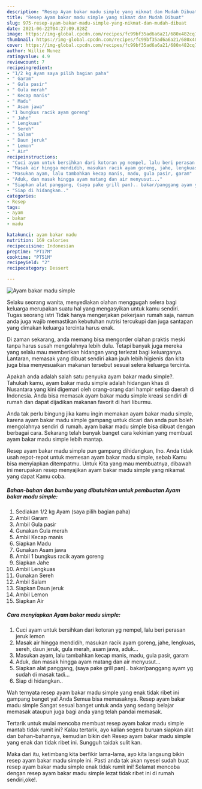 ```yaml
---
description: "Resep Ayam bakar madu simple yang nikmat dan Mudah Dibuat"
title: "Resep Ayam bakar madu simple yang nikmat dan Mudah Dibuat"
slug: 975-resep-ayam-bakar-madu-simple-yang-nikmat-dan-mudah-dibuat
date: 2021-06-22T04:27:09.828Z
image: https://img-global.cpcdn.com/recipes/fc99bf35ad6a6a21/680x482cq70/ayam-bakar-madu-simple-foto-resep-utama.jpg
thumbnail: https://img-global.cpcdn.com/recipes/fc99bf35ad6a6a21/680x482cq70/ayam-bakar-madu-simple-foto-resep-utama.jpg
cover: https://img-global.cpcdn.com/recipes/fc99bf35ad6a6a21/680x482cq70/ayam-bakar-madu-simple-foto-resep-utama.jpg
author: Willie Nunez
ratingvalue: 4.9
reviewcount: 7
recipeingredient:
- "1/2 kg Ayam saya pilih bagian paha"
- " Garam"
- " Gula pasir"
- " Gula merah"
- " Kecap manis"
- " Madu"
- " Asam jawa"
- "1 bungkus racik ayam goreng"
- " Jahe"
- " Lengkuas"
- " Sereh"
- " Salam"
- " Daun jeruk"
- " Lemon"
- " Air"
recipeinstructions:
- "Cuci ayam untuk bersihkan dari kotoran yg nempel, lalu beri perasan jeruk lemon"
- "Masak air hingga mendidih, masukan racik ayam goreng, jahe, lengkuas, sereh, daun jeruk, gula merah, asam jawa, aduk..."
- "Masukan ayam, lalu tambahkan kecap manis, madu, gula pasir, garam"
- "Aduk, dan masak hingga ayam matang dan air menyusut..."
- "Siapkan alat panggang, (saya pake grill pan).. bakar/panggang ayam yg sudah di masak tadi..."
- "Siap di hidangkan.."
categories:
- Resep
tags:
- ayam
- bakar
- madu

katakunci: ayam bakar madu 
nutrition: 169 calories
recipecuisine: Indonesian
preptime: "PT17M"
cooktime: "PT51M"
recipeyield: "2"
recipecategory: Dessert

---
```



![Ayam bakar madu simple](https://img-global.cpcdn.com/recipes/fc99bf35ad6a6a21/680x482cq70/ayam-bakar-madu-simple-foto-resep-utama.jpg)

Selaku seorang wanita, menyediakan olahan menggugah selera bagi keluarga merupakan suatu hal yang mengasyikan untuk kamu sendiri. Tugas seorang istri Tidak hanya mengerjakan pekerjaan rumah saja, namun anda juga wajib memastikan kebutuhan nutrisi tercukupi dan juga santapan yang dimakan keluarga tercinta harus enak.

Di zaman  sekarang, anda memang bisa mengorder olahan praktis meski tanpa harus susah mengolahnya lebih dulu. Tetapi banyak juga mereka yang selalu mau memberikan hidangan yang terlezat bagi keluarganya. Lantaran, memasak yang dibuat sendiri akan jauh lebih higienis dan kita juga bisa menyesuaikan makanan tersebut sesuai selera keluarga tercinta. 



Apakah anda adalah salah satu penyuka ayam bakar madu simple?. Tahukah kamu, ayam bakar madu simple adalah hidangan khas di Nusantara yang kini digemari oleh orang-orang dari hampir setiap daerah di Indonesia. Anda bisa memasak ayam bakar madu simple kreasi sendiri di rumah dan dapat dijadikan makanan favorit di hari liburmu.

Anda tak perlu bingung jika kamu ingin memakan ayam bakar madu simple, karena ayam bakar madu simple gampang untuk dicari dan anda pun boleh mengolahnya sendiri di rumah. ayam bakar madu simple bisa dibuat dengan berbagai cara. Sekarang telah banyak banget cara kekinian yang membuat ayam bakar madu simple lebih mantap.

Resep ayam bakar madu simple pun gampang dihidangkan, lho. Anda tidak usah repot-repot untuk memesan ayam bakar madu simple, sebab Kamu bisa menyiapkan ditempatmu. Untuk Kita yang mau membuatnya, dibawah ini merupakan resep menyajikan ayam bakar madu simple yang nikamat yang dapat Kamu coba.

<!--inarticleads1-->

##### Bahan-bahan dan bumbu yang dibutuhkan untuk pembuatan Ayam bakar madu simple:

1. Sediakan 1/2 kg Ayam (saya pilih bagian paha)
1. Ambil  Garam
1. Ambil  Gula pasir
1. Gunakan  Gula merah
1. Ambil  Kecap manis
1. Siapkan  Madu
1. Gunakan  Asam jawa
1. Ambil 1 bungkus racik ayam goreng
1. Siapkan  Jahe
1. Ambil  Lengkuas
1. Gunakan  Sereh
1. Ambil  Salam
1. Siapkan  Daun jeruk
1. Ambil  Lemon
1. Siapkan  Air




<!--inarticleads2-->

##### Cara menyiapkan Ayam bakar madu simple:

1. Cuci ayam untuk bersihkan dari kotoran yg nempel, lalu beri perasan jeruk lemon
1. Masak air hingga mendidih, masukan racik ayam goreng, jahe, lengkuas, sereh, daun jeruk, gula merah, asam jawa, aduk...
1. Masukan ayam, lalu tambahkan kecap manis, madu, gula pasir, garam
1. Aduk, dan masak hingga ayam matang dan air menyusut...
1. Siapkan alat panggang, (saya pake grill pan).. bakar/panggang ayam yg sudah di masak tadi...
1. Siap di hidangkan..




Wah ternyata resep ayam bakar madu simple yang enak tidak ribet ini gampang banget ya! Anda Semua bisa memasaknya. Resep ayam bakar madu simple Sangat sesuai banget untuk anda yang sedang belajar memasak ataupun juga bagi anda yang telah pandai memasak.

Tertarik untuk mulai mencoba membuat resep ayam bakar madu simple mantab tidak rumit ini? Kalau tertarik, ayo kalian segera buruan siapkan alat dan bahan-bahannya, kemudian bikin deh Resep ayam bakar madu simple yang enak dan tidak ribet ini. Sungguh taidak sulit kan. 

Maka dari itu, ketimbang kita berfikir lama-lama, ayo kita langsung bikin resep ayam bakar madu simple ini. Pasti anda tak akan nyesel sudah buat resep ayam bakar madu simple enak tidak rumit ini! Selamat mencoba dengan resep ayam bakar madu simple lezat tidak ribet ini di rumah sendiri,oke!.

